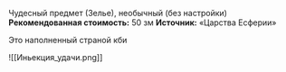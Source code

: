 Чудесный предмет (Зелье), необычный (без настройки)
**Рекомендованная стоимость:** 50 зм
**Источник:** «Царства Есферии»

Это наполненный страной кби

![[Иньекция_удачи.png]]
